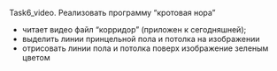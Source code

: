 Task6_video. Реализовать программу “кротовая нора”
- читает видео файл “корридор” (приложен к сегодняшней);
- выделить линии принцельной пола и потолка на изображении
- отрисовать линии пола и потолка поверх изображение зеленым цветом 
